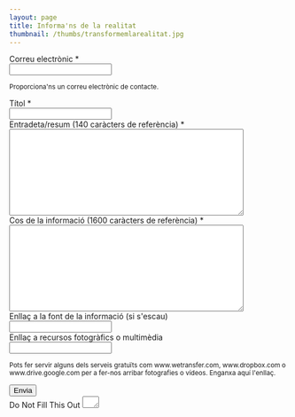 ```yaml
---
layout: page
title: Informa'ns de la realitat
thumbnail: /thumbs/transformemlarealitat.jpg
---
```


<form id="form3" name="form3" class="wufoo topLabel page" accept-charset="UTF-8" autocomplete="off" enctype="multipart/form-data" method="post" novalidate
      action="https://comunistescat.wufoo.com.mx/forms/q1o2xzol08eyl2y/#public">
  
<div>
	<div id="foli5" class="cell notranslate">
		<label class="desc" id="title5" for="Field5">
			Correu electrònic
			<span id="req_5" class="req">*</span>
		</label>
		<div>
			<input id="Field5" name="Field5" type="email" spellcheck="false" class="field text large" value="" tabindex="1" required />
		</div>
		<p class="instruct" id="instruct5"><small>Proporciona'ns un correu electrònic de contacte.</small></p>
	</div>
	<div id="foli1" class="cell notranslate">
		<label class="desc" id="title1" for="Field1">
			Títol
			<span id="req_1" class="req">*</span>
		</label>
		<div>
			<input id="Field1" name="Field1" type="text" class="field text large" value="" tabindex="2" onkeyup="" required />
		</div>
	</div>
	<div id="foli2" class="cell notranslate">
		<label class="desc" id="title2" for="Field2">
			Entradeta/resum (140 caràcters de referència)
			<span id="req_2" class="req">*</span>
		</label>
		<div>
			<textarea id="Field2" name="Field2" class="field textarea medium" spellcheck="true" rows="10" cols="50" tabindex="3" onkeyup="" required></textarea>
		</div>
	</div>
	<div id="foli3" class="cell notranslate">
		<label class="desc" id="title3" for="Field3">
			Cos de la informació (1600 caràcters de referència)
			<span id="req_3" class="req">*</span>
		</label>
		<div>
			<textarea id="Field3" name="Field3" class="field textarea large" spellcheck="true" rows="10" cols="50" tabindex="4" onkeyup="" required></textarea>
		</div>
	</div>
	<div id="foli4" class="cell notranslate">
		<label class="desc" id="title4" for="Field4">
			Enllaç a la font de la informació (si s'escau)
		</label>
		<div>
			<input id="Field4" name="Field4" type="url" class="field text large" value="" tabindex="5" />
		</div>
	</div>
	<div id="foli6" class="cell notranslate">
		<label class="desc" id="title6" for="Field6">
			Enllaç a recursos fotogràfics o multimèdia
		</label>
		<div>
			<input id="Field6" name="Field6" type="url" class="field text large" value="" tabindex="6"       />
		</div>
		<p class="instruct" id="instruct6"><small>Pots fer servir alguns dels serveis gratuïts com www.wetransfer.com, www.dropbox.com o www.drive.google.com per a fer-nos arribar fotografies o vídeos. Enganxa aquí l'enllaç.</small></p>
	</div> 
	<div class="buttons ">
		<div>
	        <input id="saveForm" name="saveForm" class="btTxt submit" type="submit" value="Envia" />
	    </div>
	</div>
	<div class="closed">
		<label for="comment">Do Not Fill This Out</label>
		<textarea name="comment" id="comment" rows="1" cols="1"></textarea>
		<input type="hidden" id="idstamp" name="idstamp" value="zGuOlKRslgmdX7UkOnAl5+Q02WAMbCIkfcz9Z2ouG/I=" />
	</div>
</div>
</form>